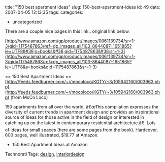 title: "150 best apartment ideas"
slug: 150-best-apartment-ideas
id: 49
date: 2007-04-05 12:13:35
tags: 
categories: 
- uncategorized

There are a couple nice pages in this link.. original link below.

[http://www.amazon.com/gp/product/images/0061139734/sr=1-3/qid=1175487863/ref=dp_images_all/103-8644087-1651865?ie=UTF8&#38;s=books&#38;qid=1175487863&#38;sr=1-3](http://www.amazon.com/gp/product/images/0061139734/sr=1-3/qid=1175487863/ref=dp_images_all/103-8644087-1651865?ie=UTF8&s=books&qid=1175487863&sr=1-3)

== 150 Best Apartment Ideas ==
  [http://feeds.feedburner.com/~r/mocoloco/KGTY/~3/105942160/003963.php](http://feeds.feedburner.com/~r/mocoloco/KGTY/~3/105942160/003963.php)
  (from MoCo Loco)

150 apartments from all over the world, â€œThis compilation expresses the diversity of current trends in apartment design and provides an inspirational source of ideas for those active in the field of design or interested in catching up on the latest in contemporary residential architecture.â€. Lots of ideas for small spaces (here are some pages from the book). Hardcover, 600 pages, well illustrated, $19.77 at Amazon.

+ 150 Best Apartment Ideas at Amazon

<!-- technorati tags start -->

Technorati Tags: [design](http://www.technorati.com/tag/design), [interiordesign](http://www.technorati.com/tag/interiordesign)
<!-- technorati tags end -->
